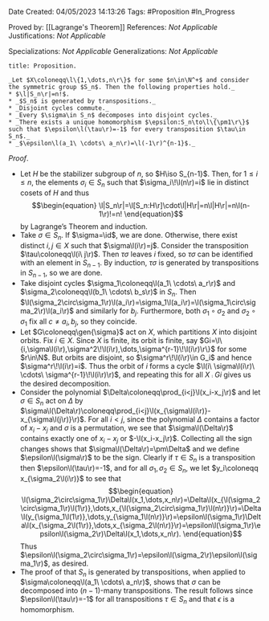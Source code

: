 <div class="topSpace"></div>

Date Created: 04/05/2023 14:13:26
Tags: #Proposition #In_Progress

Proved by: [[Lagrange's Theorem]]
References: _Not Applicable_
Justifications: _Not Applicable_

Specializations: _Not Applicable_
Generalizations: _Not Applicable_

``` ad-Proposition
title: Proposition.

_Let $X\coloneqq\l\{1,\dots,n\r\}$ for some $n\in\N^+$ and consider the symmetric group $S_n$. Then the following properties hold._
* $\l|S_n\r|=n!$.
* _$S_n$ is generated by transpositions._
* _Disjoint cycles commute._
* _Every $\sigma\in S_n$ decomposes into disjoint cycles._
* _There exists a unique homomorphism $\epsilon:S_n\to\l\{\pm1\r\}$ such that $\epsilon\l(\tau\r)=-1$ for every transposition $\tau\in S_n$._
* _$\epsilon\l(a_1\ \cdots\ a_n\r)=\l(-1\r)^{n-1}$._

```

_Proof_.
* Let $H$ be the stabilizer subgroup of $n$, so $H\iso S_{n-1}$. Then, for $1\leq i\leq n$, the elements $\sigma_i\in S_n$ such that $\sigma_i\!\l(n\r)=i$ lie in distinct cosets of $H$ and thus
$$\begin{equation}
    \l|S_n\r|=\l[S_n:H\r]\cdot\l|H\r|=n\l|H\r|=n\l(n-1\r)!=n!
\end{equation}$$
by Lagrange$\textrm{'}$s Theorem and induction.
* Take $\sigma\in S_n$. If $\sigma=\id$, we are done. Otherwise, there exist distinct $i,j\in X$ such that $\sigma\l(i\r)=j$. Consider the transposition $\tau\coloneqq\l(i\ j\r)$. Then $\tau\sigma$ leaves $i$ fixed, so $\tau\sigma$ can be identified with an element in $S_{n-1}$. By induction, $\tau\sigma$ is generated by transpositions in $S_{n-1}$, so we are done.
* Take disjoint cycles $\sigma_1\coloneqq\l(a_1\ \cdots\ a_r\r)$ and $\sigma_2\coloneqq\l(b_1\ \cdots\ b_s\r)$ in $S_n$. Then $\l(\sigma_2\circ\sigma_1\r)\l(a_i\r)=\sigma_1\l(a_i\r)=\l(\sigma_1\circ\sigma_2\r)\l(a_i\r)$ and similarly for $b_j$. Furthermore, both $\sigma_1\circ \sigma_2$ and $\sigma_2\circ\sigma_1$ fix all $c\neq a_i,b_j$, so they coincide.
* Let $G\coloneqq\gen{\sigma}$ act on $X$, which partitions $X$ into disjoint orbits. Fix $i\in X$. Since $X$ is finite, its orbit is finite, say $Gi=\l\{i,\sigma\l(i\r),\sigma^2\!\l(i\r),\dots,\sigma^{r-1}\!\l(i\r)\r\}$ for some $r\in\N$. But orbits are disjoint, so $\sigma^r\!\l(i\r)\in G_i$ and hence $\sigma^r\!\l(i\r)=i$. Thus the orbit of $i$ forms a cycle $\l(i\ \sigma\l(i\r)\ \cdots\ \sigma^{r-1}\!\l(i\r)\r)$, and repeating this for all $X\comp Gi$ gives us the desired decomposition.
* Consider the polynomial $\Delta\coloneqq\prod_{i<j}\l(x_i-x_j\r)$ and let $\sigma\in S_n$ act on $\Delta$ by $\sigma\l(\Delta\r)\coloneqq\prod_{i<j}\l(x_{\sigma\l(i\r)}-x_{\sigma\l(j\r)}\r)$. For all $i<j$, since the polynomial $\Delta$ contains a factor of $x_i-x_j$ and $\sigma$ is a permutation, we see that $\sigma\l(\Delta\r)$ contains exactly one of $x_i-x_j$ or $-\l(x_i-x_j\r)$. Collecting all the sign changes shows that $\sigma\l(\Delta\r)=\pm\Delta$ and we define $\epsilon\l(\sigma\r)$ to be the sign. Clearly if $\tau\in S_n$ is a transposition then $\epsilon\l(\tau\r)=-1$, and for all $\sigma_1,\sigma_2\in S_n$, we let $y_i\coloneqq x_{\sigma_2\l(i\r)}$ to see that
$$\begin{equation}
    \l(\sigma_2\circ\sigma_1\r)\Delta\l(x_1,\dots,x_n\r)=\Delta\l(x_{\l(\sigma_2\circ\sigma_1\r)\l(1\r)},\dots,x_{\l(\sigma_2\circ\sigma_1\r)\l(n\r)}\r)=\Delta\l(y_{\sigma_1\l(1\r)},\dots,y_{\sigma_1\l(n\r)}\r)=\epsilon\l(\sigma_1\r)\Delta\l(x_{\sigma_2\l(1\r)},\dots,x_{\sigma_2\l(n\r)}\r)=\epsilon\l(\sigma_1\r)\epsilon\l(\sigma_2\r)\Delta\l(x_1,\dots,x_n\r).
\end{equation}$$
Thus $\epsilon\l(\sigma_2\circ\sigma_1\r)=\epsilon\l(\sigma_2\r)\epsilon\l(\sigma_1\r)$, as desired.
* The proof of that $S_n$ is generated by transpositions, when applied to $\sigma\coloneqq\l(a_1\ \cdots\ a_n\r)$, shows that $\sigma$ can be decomposed into ($n-1$)-many transpositions. The result follows since $\epsilon\l(\tau\r)=-1$ for all transpositions $\tau\in S_n$ and that $\epsilon$ is a homomorphism.
